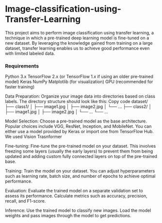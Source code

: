 # Image-classification-using-Transfer-Learning
This project aims to perform image classification using transfer learning, a technique in which a pre-trained deep learning model is fine-tuned on a new dataset. By leveraging the knowledge gained from training on a large dataset, transfer learning enables us to achieve good performance even with limited labeled data.

### Requirements
Python 3.x
TensorFlow 2.x (or TensorFlow 1.x if using an older pre-trained model)
Keras
NumPy
Matplotlib (for visualization)
GPU (recommended for faster training)


<p> Data Preparation: Organize your image data into directories based on class labels. The directory structure should look like this:
Copy code
dataset/
├── class1/
│   ├── image1.jpg
│   ├── image2.jpg
│   └── ...
├── class2/
│   ├── image1.jpg
│   ├── image2.jpg
│   └── ...
└── ...
</p>
<p> Model Selection: Choose a pre-trained model as the base architecture. Popular choices include VGG, ResNet, Inception, and MobileNet. You can either use a model provided by Keras or import one from TensorFlow Hub. We used Vision Trasnformer </p>
<p> Fine-tuning: Fine-tune the pre-trained model on your dataset. This involves freezing some layers (usually the early layers) to prevent them from being updated and adding custom fully connected layers on top of the pre-trained base. </p>
<p> Training: Train the model on your dataset. You can adjust hyperparameters such as learning rate, batch size, and number of epochs to achieve optimal performance. </p>
<p> Evaluation: Evaluate the trained model on a separate validation set to assess its performance. Calculate metrics such as accuracy, precision, recall, and F1-score. </p>
<p> Inference: Use the trained model to classify new images. Load the model weights and pass images through the model to get predictions. </p>
